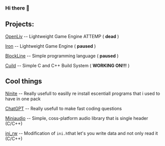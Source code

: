 ### Hi there 👋

## Projects:
  [OpenLiv](https://github.com/jukeliv/OpenLiv) -- Lightweight Game Engine ATTEMP ( **dead** )
  
  [Iron](https://github.com/jukeliv/Iron) -- Lightweight Game Engine ( **paused** )
  
  [BlockLine](https://github.com/jukeliv/BlockLine) -- Simple programming language ( **paused** )
  
  [Cuild](https://github.com/jukeliv/Cuild) -- Simple C and C++ Build System ( **WORKING ON!!!** )

## Cool things
  [Ninite](https://ninite.com/) -- Really usefull to easilly re install escentiall programs that i used to have in one pack
  
  [ChatGPT](https://chat.openai.com/) -- Really usefull to make fast coding questions
  
  [Miniaudio](https://github.com/mackron/miniaudio) -- Simple, coss-platform audio library that is single header (C/C++)
  
  [ini_rw](https://github.com/nightmareci/ini_rw) -- Modification of `ini.h`that let's you write data and not only read it (C/C++)
